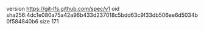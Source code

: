 version https://git-lfs.github.com/spec/v1
oid sha256:4dc1e080a75a42a96b433d237018c5bdd63c9f33db506ee6d5034b0f584840b6
size 171
